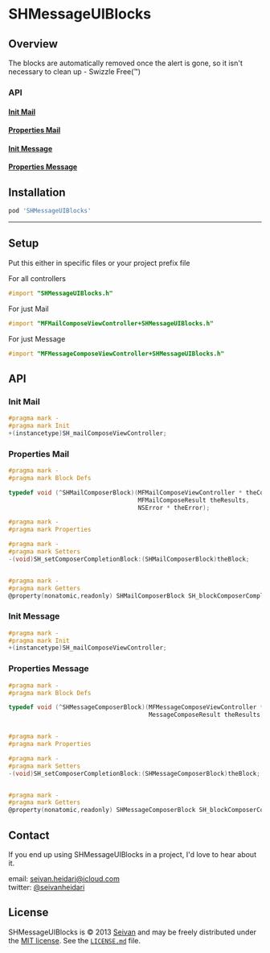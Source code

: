 SHMessageUIBlocks
==========

Overview
--------
The blocks are automatically removed once the alert is gone, so it isn't necessary to clean up - Swizzle Free(™)

### API

#### [Init Mail](https://github.com/seivan/SHMessageUIBlocks#init-mail-1)

#### [Properties Mail](https://github.com/seivan/SHMessageUIBlocks#properties-mail-1)

#### [Init Message](https://github.com/seivan/SHMessageUIBlocks#init-message-1)

#### [Properties Message](https://github.com/seivan/SHMessageUIBlocks#properties-mail-1)


Installation
------------

```ruby
pod 'SHMessageUIBlocks'
```

***

Setup
-----

Put this either in specific files or your project prefix file

For all controllers

```objective-c
#import "SHMessageUIBlocks.h"
```

For just Mail

```objective-c
#import "MFMailComposeViewController+SHMessageUIBlocks.h"
```

For just Message

```objective-c
#import "MFMessageComposeViewController+SHMessageUIBlocks.h"
```

API
-----

### Init Mail

```objective-c
#pragma mark -
#pragma mark Init
+(instancetype)SH_mailComposeViewController;

```

### Properties Mail

```objective-c
#pragma mark -
#pragma mark Block Defs

typedef void (^SHMailComposerBlock)(MFMailComposeViewController * theController,
                                    MFMailComposeResult theResults,
                                    NSError * theError);

#pragma mark -
#pragma mark Properties

#pragma mark -
#pragma mark Setters
-(void)SH_setComposerCompletionBlock:(SHMailComposerBlock)theBlock;


#pragma mark -
#pragma mark Getters
@property(nonatomic,readonly) SHMailComposerBlock SH_blockComposerCompletion;

```

### Init Message

```objective-c
#pragma mark -
#pragma mark Init
+(instancetype)SH_mailComposeViewController;

```


### Properties Message

```objective-c
#pragma mark -
#pragma mark Block Defs

typedef void (^SHMessageComposerBlock)(MFMessageComposeViewController * theController,
                                       MessageComposeResult theResults);


#pragma mark -
#pragma mark Properties

#pragma mark -
#pragma mark Setters
-(void)SH_setComposerCompletionBlock:(SHMessageComposerBlock)theBlock;


#pragma mark -
#pragma mark Getters
@property(nonatomic,readonly) SHMessageComposerBlock SH_blockComposerCompletion;

```



Contact
-------

If you end up using SHMessageUIBlocks in a project, I'd love to hear about it.

email: [seivan.heidari@icloud.com](mailto:seivan.heidari@icloud.com)  
twitter: [@seivanheidari](https://twitter.com/seivanheidari)

## License

SHMessageUIBlocks is © 2013 [Seivan](http://www.github.com/seivan) and may be freely
distributed under the [MIT license](http://opensource.org/licenses/MIT).
See the [`LICENSE.md`](https://github.com/seivan/SHMessageUIBlocks/blob/master/LICENSE.md) file.


